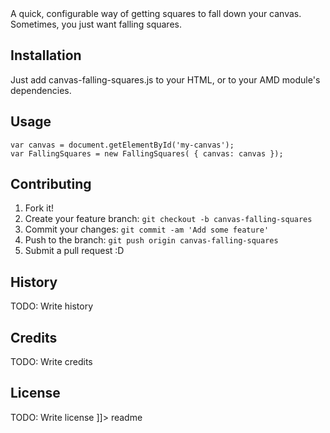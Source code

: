 <snippet>
  <content><![CDATA[
# ${1:Canvas Falling Squares}
 
A quick, configurable way of getting squares to fall down your canvas. Sometimes, you just want falling squares.
 
## Installation
 
Just add canvas-falling-squares.js to your HTML, or to your AMD module's dependencies. 
 
## Usage

    var canvas = document.getElementById('my-canvas');
    var FallingSquares = new FallingSquares( { canvas: canvas });
 
## Contributing
 
1. Fork it!
2. Create your feature branch: `git checkout -b canvas-falling-squares`
3. Commit your changes: `git commit -am 'Add some feature'`
4. Push to the branch: `git push origin canvas-falling-squares`
5. Submit a pull request :D
 
## History
 
TODO: Write history
 
## Credits
 
TODO: Write credits
 
## License
 
TODO: Write license
]]></content>
  <tabTrigger>readme</tabTrigger>
</snippet>